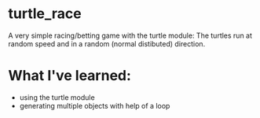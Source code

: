 # turtle_race
A very simple racing/betting game with the turtle module: The turtles run at random speed and in a random (normal distibuted) direction.

# What I've learned:
* using the turtle module 
* generating multiple objects with help of a loop

